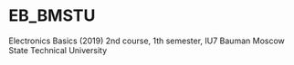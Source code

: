 # EB_BMSTU
Electronics Basics (2019) 2nd course, 1th semester, IU7 Bauman Moscow State Technical University
